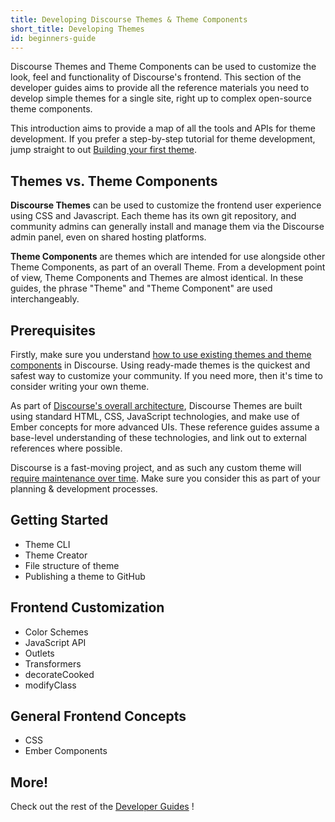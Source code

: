 ```yaml
---
title: Developing Discourse Themes & Theme Components
short_title: Developing Themes
id: beginners-guide
---
```


Discourse Themes and Theme Components can be used to customize the look, feel and functionality of Discourse's frontend. This section of the developer guides aims to provide all the reference materials you need to develop simple themes for a single site, right up to complex open-source theme components.

This introduction aims to provide a map of all the tools and APIs for theme development. If you prefer a step-by-step tutorial for theme development, jump straight to out [Building your first theme]().

## Themes vs. Theme Components

**Discourse Themes** can be used to customize the frontend user experience using CSS and Javascript. Each theme has its own git repository, and community admins can generally install and manage them via the Discourse admin panel, even on shared hosting platforms.

**Theme Components** are themes which are intended for use alongside other Theme Components, as part of an overall Theme. From a development point of view, Theme Components and Themes are almost identical. In these guides, the phrase "Theme" and "Theme Component" are used interchangeably.

## Prerequisites

Firstly, make sure you understand [how to use existing themes and theme components](https://meta.discourse.org/t/beginners-guide-to-using-discourse-themes/91966) in Discourse. Using ready-made themes is the quickest and safest way to customize your community. If you need more, then it's time to consider writing your own theme.

As part of [Discourse's overall architecture](https://meta.discourse.org/t/349939), Discourse Themes are built using standard HTML, CSS, JavaScript technologies, and make use of Ember concepts for more advanced UIs. These reference guides assume a base-level understanding of these technologies, and link out to external references where possible.

Discourse is a fast-moving project, and as such any custom theme will [require maintenance over time](https://meta.discourse.org/t/261388). Make sure you consider this as part of your planning & development processes.

## Getting Started

- Theme CLI
- Theme Creator
- File structure of theme
- Publishing a theme to GitHub

## Frontend Customization

- Color Schemes
- JavaScript API
- Outlets
- Transformers
- decorateCooked
- modifyClass

## General Frontend Concepts

- CSS
- Ember Components

## More!

Check out the rest of the [Developer Guides](https://meta.discourse.org/c/documentation/developer-guides/56) !
